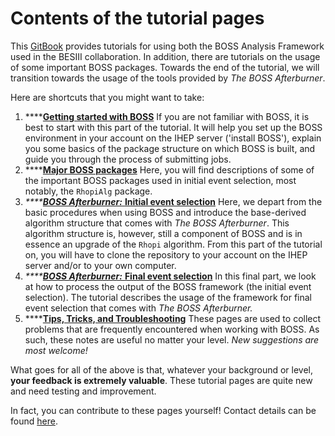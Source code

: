 # Contents of the tutorial pages

This [GitBook](https://besiii.gitbook.io/boss-gitbook) provides tutorials for using both the BOSS Analysis Framework used in the BESIII collaboration. In addition, there are tutorials on the usage of some important BOSS packages. Towards the end of the tutorial, we will transition towards the usage of the tools provided by _The BOSS Afterburner_.

Here are shortcuts that you might want to take:

1. \*\*\*\*[**Getting started with BOSS**](https://besiii.gitbook.io/boss-gitbook/docs-boss/ihep-server) If you are not familiar with BOSS, it is best to start with this part of the tutorial. It will help you set up the BOSS environment in your account on the IHEP server \('install BOSS'\), explain you some basics of the package structure on which BOSS is built, and guide you through the process of submitting jobs.
2. \*\*\*\*[**Major BOSS packages**](https://besiii.gitbook.io/boss-gitbook/docs-boss/rhopi) Here, you will find descriptions of some of the important BOSS packages used in initial event selection, most notably, the `RhopiAlg` package.
3. _\*\*\*\*_[_**BOSS Afterburner:**_ **Initial event selection**](https://besiii.gitbook.io/boss-gitbook/docs-packages/main) Here, we depart from the basic procedures when using BOSS and introduce the base-derived algorithm structure that comes with _The BOSS Afterburner_. This algorithm structure is, however, still a component of BOSS and is in essence an upgrade of the `Rhopi` algorithm. From this part of the tutorial on, you will have to clone the repository to your account on the IHEP server and/or to your own computer.
4. _\*\*\*\*_[_**BOSS Afterburner:**_ **Final event selection**](https://besiii.gitbook.io/boss-gitbook/~/edit/drafts/-LWObM_QcyEFR5SZ9KKs/docs-afterburner/intro) In this final part, we look at how to process the output of the BOSS framework \(the initial event selection\). The tutorial describes the usage of the framework for final event selection that comes with _The BOSS Afterburner._
5. \*\*\*\*[**Tips, Tricks, and Troubleshooting**](https://besiii.gitbook.io/boss-gitbook/docs-appendices/tips) These pages are used to collect problems that are frequently encountered when working with BOSS. As such, these notes are useful no matter your level. _New suggestions are most welcome!_

What goes for all of the above is that, whatever your background or level, **your feedback is extremely valuable**. These tutorial pages are quite new and need testing and improvement.

In fact, you can contribute to these pages yourself! Contact details can be found [here](https://besiii.gitbook.io/boss-gitbook/docs-appendices/about).

